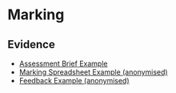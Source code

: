 # Marking



## Evidence

* [Assessment Brief Example](../evidence/AssessmentBriefExample.docx)
* [Marking Spreadsheet Example (anonymised)](../evidence/MarksExample.xlsm)
* [Feedback Example (anonymised)](../evidence/FeedbackExample.pdf)